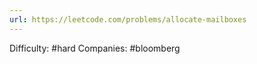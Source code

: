 ```yaml
---
url: https://leetcode.com/problems/allocate-mailboxes
---
```


Difficulty: #hard
Companies: #bloomberg